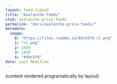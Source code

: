 ```yaml
---
layout: feed.liquid
title: "Avalanche Feeds"
stub: avalanche-price-feeds
permalink: "docs/avalanche-price-feeds/"
metadata: 
  image: 
    0: "https://files.readme.io/8dc5d76-cl.png"
    1: "cl.png"
    2: 1459
    3: 1459
    4: "#dbe1f8"
date: Last Modified
---
```

(content rendered programatically by layout)
